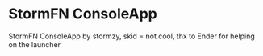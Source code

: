 # StormFN ConsoleApp
 StormFN ConsoleApp by stormzy, skid = not cool, thx to Ender for helping on the launcher
